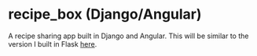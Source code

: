 # recipe_box (Django/Angular)

A recipe sharing app built in Django and Angular. This will be similar to the version I built in Flask [here](https://github.com/Hall-Erik/recipe_box).